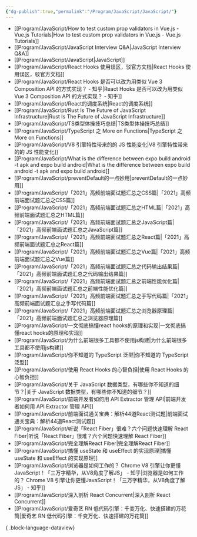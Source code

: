 ```yaml
---
{"dg-publish":true,"permalink":"/Program/JavaScript/JavaScript/"}
---
```


- [[Program/JavaScript/How to test custom prop validators in Vue.js - Vue.js Tutorials\|How to test custom prop validators in Vue.js - Vue.js Tutorials]]
- [[Program/JavaScript/JavaScript Interview Q&A\|JavaScript Interview Q&A]]
- [[Program/JavaScript/JavaScript\|JavaScript]]
- [[Program/JavaScript/React Hooks 使用误区，驳官方文档\|React Hooks 使用误区，驳官方文档]]
- [[Program/JavaScript/React Hooks 是否可以改为用类似 Vue 3 Composition API 的方式实现？ - 知乎\|React Hooks 是否可以改为用类似 Vue 3 Composition API 的方式实现？ - 知乎]]
- [[Program/JavaScript/React的调度系统\|React的调度系统]]
- [[Program/JavaScript/Rust Is The Future of JavaScript Infrastructure\|Rust Is The Future of JavaScript Infrastructure]]
- [[Program/JavaScript/TS类型体操技巧总结\|TS类型体操技巧总结]]
- [[Program/JavaScript/TypeScript 之 More on Functions\|TypeScript 之 More on Functions]]
- [[Program/JavaScript/V8 引擎特性带来的的 JS 性能变化\|V8 引擎特性带来的的 JS 性能变化]]
- [[Program/JavaScript/What is the difference between expo build android -t apk and expo build android\|What is the difference between expo build android -t apk and expo build android]]
- [[Program/JavaScript/preventDefault的一点妙用\|preventDefault的一点妙用]]
- [[Program/JavaScript/「2021」高频前端面试题汇总之CSS篇\|「2021」高频前端面试题汇总之CSS篇]]
- [[Program/JavaScript/「2021」高频前端面试题汇总之HTML篇\|「2021」高频前端面试题汇总之HTML篇]]
- [[Program/JavaScript/「2021」高频前端面试题汇总之JavaScript篇\|「2021」高频前端面试题汇总之JavaScript篇]]
- [[Program/JavaScript/「2021」高频前端面试题汇总之React篇\|「2021」高频前端面试题汇总之React篇]]
- [[Program/JavaScript/「2021」高频前端面试题汇总之Vue篇\|「2021」高频前端面试题汇总之Vue篇]]
- [[Program/JavaScript/「2021」高频前端面试题汇总之代码输出结果篇\|「2021」高频前端面试题汇总之代码输出结果篇]]
- [[Program/JavaScript/「2021」高频前端面试题汇总之前端性能优化篇\|「2021」高频前端面试题汇总之前端性能优化篇]]
- [[Program/JavaScript/「2021」高频前端面试题汇总之手写代码篇\|「2021」高频前端面试题汇总之手写代码篇]]
- [[Program/JavaScript/「2021」高频前端面试题汇总之浏览器原理篇\|「2021」高频前端面试题汇总之浏览器原理篇]]
- [[Program/JavaScript/一文彻底搞懂react hooks的原理和实现\|一文彻底搞懂react hooks的原理和实现]]
- [[Program/JavaScript/为什么前端很多工具都不使用js构建\|为什么前端很多工具都不使用js构建]]
- [[Program/JavaScript/你不知道的 TypeScript 泛型\|你不知道的 TypeScript 泛型]]
- [[Program/JavaScript/使用 React Hooks 的心智负担\|使用 React Hooks 的心智负担]]
- [[Program/JavaScript/关于 JavaScript 数据类型，有哪些你不知道的细节？\|关于 JavaScript 数据类型，有哪些你不知道的细节？]]
- [[Program/JavaScript/前端开发者如何用 API Extractor 管理 API\|前端开发者如何用 API Extractor 管理 API]]
- [[Program/JavaScript/前端面试通关宝典：解析44道React测试题\|前端面试通关宝典：解析44道React测试题]]
- [[Program/JavaScript/听说「React Fiber」很难？六个问题快速理解 React Fiber\|听说「React Fiber」很难？六个问题快速理解 React Fiber]]
- [[Program/JavaScript/完全理解React Fiber\|完全理解React Fiber]]
- [[Program/JavaScript/搞懂 useState 和 useEffect 的实现原理\|搞懂 useState 和 useEffect 的实现原理]]
- [[Program/JavaScript/浏览器是如何工作的？ Chrome V8 引擎让你更懂JavaScript！「三万字精华，从V8角度了解JS」 - 知乎\|浏览器是如何工作的？ Chrome V8 引擎让你更懂JavaScript！「三万字精华，从V8角度了解JS」 - 知乎]]
- [[Program/JavaScript/深入剖析 React Concurrent\|深入剖析 React Concurrent]]
- [[Program/JavaScript/爱奇艺 RN 低代码引擎：千变万化、快速搭建的万花筒\|爱奇艺 RN 低代码引擎：千变万化、快速搭建的万花筒]]

{ .block-language-dataview}